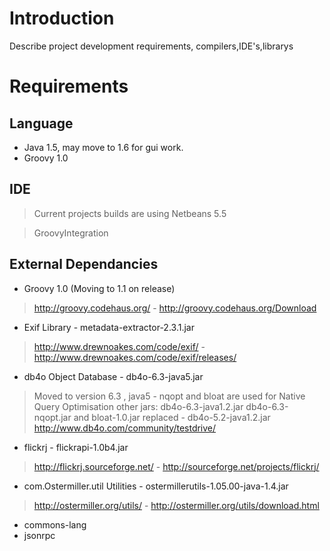 # Introduction #

Describe project development requirements, compilers,IDE's,librarys


# Requirements #
## Language ##
  * Java 1.5, may move to 1.6 for gui work.
  * Groovy 1.0

## IDE ##
> Current projects builds are using Netbeans 5.5

> GroovyIntegration

## External Dependancies ##
  * Groovy 1.0 (Moving to 1.1 on release)
> http://groovy.codehaus.org/ -
> http://groovy.codehaus.org/Download

  * Exif Library  - metadata-extractor-2.3.1.jar
> http://www.drewnoakes.com/code/exif/ -
> http://www.drewnoakes.com/code/exif/releases/

  * db4o Object Database - db4o-6.3-java5.jar
> Moved to version 6.3 , java5 - nqopt and bloat are used for Native Query Optimisation
> other jars: db4o-6.3-java1.2.jar db4o-6.3-nqopt.jar and bloat-1.0.jar
> replaced - db4o-5.2-java1.2.jar
> http://www.db4o.com/community/testdrive/


  * flickrj - flickrapi-1.0b4.jar
> http://flickrj.sourceforge.net/ -
> http://sourceforge.net/projects/flickrj/

  * com.Ostermiller.util Utilities - ostermillerutils-1.05.00-java-1.4.jar
> http://ostermiller.org/utils/ -
> http://ostermiller.org/utils/download.html

  * commons-lang
  * jsonrpc